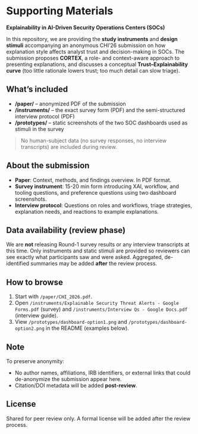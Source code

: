 # Supporting Materials
**Explainability in AI-Driven Security Operations Centers (SOCs)**

In this repository, we are providing the **study instruments** and **design stimuli** accompanying an anonymous CHI’26 submission on how explanation style affects analyst trust and decision-making in SOCs. The submission proposes **CORTEX**, a role- and context-aware approach to presenting explanations, and discusses a conceptual **Trust–Explainability curve** (too little rationale lowers trust; too much detail can slow triage).

## What’s included
- **/paper/** – anonymized PDF of the submission  
- **/instruments/** – the exact survey form (PDF) and the semi-structured interview protocol (PDF)  
- **/prototypes/** – static screenshots of the two SOC dashboards used as stimuli in the survey

> No human-subject data (no survey responses, no interview transcripts) are included during review.

## About the submission
- **Paper**: Context, methods, and findings overview. In PDF format.
- **Survey instrument**: 15-20 min form introducing XAI, workflow, and tooling questions, and preference questions using two dashboard screenshots.  
- **Interview protocol**: Questions on roles and workflows, triage strategies, explanation needs, and reactions to example explanations.

## Data availability (review phase)
We are **not** releasing Round-1 survey results or any interview transcripts at this time. Only instruments and static stimuli are provided so reviewers can see exactly what participants saw and were asked. Aggregated, de-identified summaries may be added **after** the review process.

## How to browse
1. Start with `/paper/CHI_2026.pdf`.  
2. Open `/instruments/Explainable Security Threat Alerts - Google Forms.pdf` (survey) and `/instruments/Interview Qs - Google Docs.pdf` (interview guide).  
3. View `/prototypes/dashboard-option1.png` and `/prototypes/dashboard-option2.png` in the README (examples below).

## Note
To preserve anonymity:
- No author names, affiliations, IRB identifiers, or external links that could de-anonymize the submission appear here.  
- Citation/DOI metadata will be added **post-review**.

## License
Shared for peer review only. A formal license will be added after the review process.

